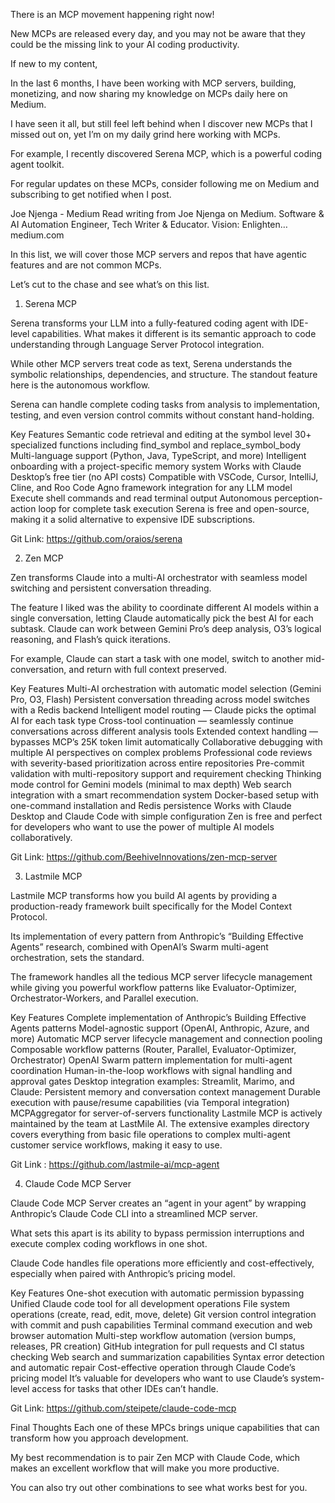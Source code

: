 There is an MCP movement happening right now!

New MCPs are released every day, and you may not be aware that they could be the missing link to your AI coding productivity.

If new to my content,

In the last 6 months, I have been working with MCP servers, building, monetizing, and now sharing my knowledge on MCPs daily here on Medium.

I have seen it all, but still feel left behind when I discover new MCPs that I missed out on, yet I’m on my daily grind here working with MCPs.

For example, I recently discovered Serena MCP, which is a powerful coding agent toolkit.

For regular updates on these MCPs, consider following me on Medium and subscribing to get notified when I post.

Joe Njenga - Medium
Read writing from Joe Njenga on Medium. Software & AI Automation Engineer, Tech Writer & Educator. Vision: Enlighten…
medium.com

In this list, we will cover those MCP servers and repos that have agentic features and are not common MCPs.

Let’s cut to the chase and see what’s on this list.

1. Serena MCP

Serena transforms your LLM into a fully-featured coding agent with IDE-level capabilities. What makes it different is its semantic approach to code understanding through Language Server Protocol integration.

While other MCP servers treat code as text, Serena understands the symbolic relationships, dependencies, and structure. The standout feature here is the autonomous workflow.

Serena can handle complete coding tasks from analysis to implementation, testing, and even version control commits without constant hand-holding.

Key Features
Semantic code retrieval and editing at the symbol level
30+ specialized functions including find_symbol and replace_symbol_body
Multi-language support (Python, Java, TypeScript, and more)
Intelligent onboarding with a project-specific memory system
Works with Claude Desktop’s free tier (no API costs)
Compatible with VSCode, Cursor, IntelliJ, Cline, and Roo Code
Agno framework integration for any LLM model
Execute shell commands and read terminal output
Autonomous perception-action loop for complete task execution
Serena is free and open-source, making it a solid alternative to expensive IDE subscriptions.

Git Link: https://github.com/oraios/serena

2. Zen MCP

Zen transforms Claude into a multi-AI orchestrator with seamless model switching and persistent conversation threading.

The feature I liked was the ability to coordinate different AI models within a single conversation, letting Claude automatically pick the best AI for each subtask. Claude can work between Gemini Pro’s deep analysis, O3’s logical reasoning, and Flash’s quick iterations.

For example, Claude can start a task with one model, switch to another mid-conversation, and return with full context preserved.

Key Features
Multi-AI orchestration with automatic model selection (Gemini Pro, O3, Flash)
Persistent conversation threading across model switches with a Redis backend
Intelligent model routing — Claude picks the optimal AI for each task type
Cross-tool continuation — seamlessly continue conversations across different analysis tools
Extended context handling — bypasses MCP’s 25K token limit automatically
Collaborative debugging with multiple AI perspectives on complex problems
Professional code reviews with severity-based prioritization across entire repositories
Pre-commit validation with multi-repository support and requirement checking
Thinking mode control for Gemini models (minimal to max depth)
Web search integration with a smart recommendation system
Docker-based setup with one-command installation and Redis persistence
Works with Claude Desktop and Claude Code with simple configuration
Zen is free and perfect for developers who want to use the power of multiple AI models collaboratively.

Git Link: https://github.com/BeehiveInnovations/zen-mcp-server

3. Lastmile MCP

Lastmile MCP transforms how you build AI agents by providing a production-ready framework built specifically for the Model Context Protocol.

Its implementation of every pattern from Anthropic’s “Building Effective Agents” research, combined with OpenAI’s Swarm multi-agent orchestration, sets the standard.

The framework handles all the tedious MCP server lifecycle management while giving you powerful workflow patterns like Evaluator-Optimizer, Orchestrator-Workers, and Parallel execution.

Key Features
Complete implementation of Anthropic’s Building Effective Agents patterns
Model-agnostic support (OpenAI, Anthropic, Azure, and more)
Automatic MCP server lifecycle management and connection pooling
Composable workflow patterns (Router, Parallel, Evaluator-Optimizer, Orchestrator)
OpenAI Swarm pattern implementation for multi-agent coordination
Human-in-the-loop workflows with signal handling and approval gates
Desktop integration examples: Streamlit, Marimo, and Claude:
Persistent memory and conversation context management
Durable execution with pause/resume capabilities (via Temporal integration)
MCPAggregator for server-of-servers functionality
Lastmile MCP is actively maintained by the team at LastMile AI. The extensive examples directory covers everything from basic file operations to complex multi-agent customer service workflows, making it easy to use.

Git Link : https://github.com/lastmile-ai/mcp-agent

4. Claude Code MCP Server

Claude Code MCP Server creates an “agent in your agent” by wrapping Anthropic’s Claude Code CLI into a streamlined MCP server.

What sets this apart is its ability to bypass permission interruptions and execute complex coding workflows in one shot.

Claude Code handles file operations more efficiently and cost-effectively, especially when paired with Anthropic’s pricing model.

Key Features
One-shot execution with automatic permission bypassing
Unified Claude code tool for all development operations
File system operations (create, read, edit, move, delete)
Git version control integration with commit and push capabilities
Terminal command execution and web browser automation
Multi-step workflow automation (version bumps, releases, PR creation)
GitHub integration for pull requests and CI status checking
Web search and summarization capabilities
Syntax error detection and automatic repair
Cost-effective operation through Claude Code’s pricing model
It’s valuable for developers who want to use Claude’s system-level access for tasks that other IDEs can’t handle.

Git Link: https://github.com/steipete/claude-code-mcp

Final Thoughts
Each one of these MPCs brings unique capabilities that can transform how you approach development.

My best recommendation is to pair Zen MCP with Claude Code, which makes an excellent workflow that will make you more productive.

You can also try out other combinations to see what works best for you.